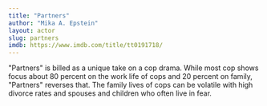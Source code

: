 ```yaml
---
title: "Partners"
author: "Mika A. Epstein"
layout: actor
slug: partners
imdb: https://www.imdb.com/title/tt0191718/
---
```


"Partners" is billed as a unique take on a cop drama. While most cop shows focus about 80 percent on the work life of cops and 20 percent on family, "Partners" reverses that. The family lives of cops can be volatile with high divorce rates and spouses and children who often live in fear.
